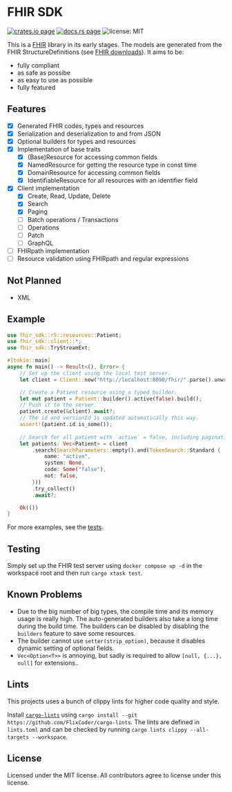 # FHIR SDK

[![crates.io page](https://img.shields.io/crates/v/fhir-sdk.svg)](https://crates.io/crates/fhir-sdk)
[![docs.rs page](https://docs.rs/fhir-sdk/badge.svg)](https://docs.rs/fhir-sdk/)
![license: MIT](https://img.shields.io/crates/l/fhir-sdk.svg)

This is a [FHIR](https://www.hl7.org/fhir/) library in its early stages. The models are generated from the FHIR StructureDefinitions (see [FHIR downloads](https://www.hl7.org/fhir/downloads.html)). It aims to be:

- fully compliant
- as safe as possibe
- as easy to use as possible
- fully featured

## Features

- [x] Generated FHIR codes, types and resources
- [x] Serialization and deserialization to and from JSON
- [x] Optional builders for types and resources
- [x] Implementation of base traits
  - [x] (Base)Resource for accessing common fields
  - [x] NamedResource for getting the resource type in const time
  - [x] DomainResource for accessing common fields
  - [x] IdentifiableResource for all resources with an identifier field
- [x] Client implementation
  - [x] Create, Read, Update, Delete
  - [x] Search
  - [x] Paging
  - [ ] Batch operations / Transactions
  - [ ] Operations
  - [ ] Patch
  - [ ] GraphQL
- [ ] FHIRpath implementation
- [ ] Resource validation using FHIRpath and regular expressions

## Not Planned

- XML

## Example

```rust
use fhir_sdk::r5::resources::Patient;
use fhir_sdk::client::*;
use fhir_sdk::TryStreamExt;

#[tokio::main]
async fn main() -> Result<(), Error> {
    // Set up the client using the local test server.
    let client = Client::new("http://localhost:8090/fhir/".parse().unwrap())?;

    // Create a Patient resource using a typed builder.
    let mut patient = Patient::builder().active(false).build();
    // Push it to the server.
    patient.create(&client).await?;
    // The id and versionId is updated automatically this way.
    assert!(patient.id.is_some());
    
    // Search for all patient with `active` = false, including pagination.
    let patients: Vec<Patient> = client
        .search(SearchParameters::empty().and(TokenSearch::Standard {
            name: "active",
            system: None,
            code: Some("false"),
            not: false,
        }))
        .try_collect()
        .await?;

    Ok(())
}
```

For more examples, see the [tests](https://github.com/FlixCoder/fhir-sdk/blob/main/crates/fhir-sdk/tests/client.rs).

## Testing

Simply set up the FHIR test server using `docker compose up -d` in the workspace root and then run `cargo xtask test`.

## Known Problems

- Due to the big number of big types, the compile time and its memory usage is really high. The auto-generated builders also take a long time during the build time. The builders can be disabled by disabling the `builders` feature to save some resources.
- The builder cannot use `setter(strip_option)`, because it disables dynamic setting of optional fields.
- `Vec<Option<T>>` is annoying, but sadly is required to allow `[null, {...}, null]` for extensions..

## Lints

This projects uses a bunch of clippy lints for higher code quality and style.

Install [`cargo-lints`](https://github.com/soramitsu/iroha2-cargo_lints) using `cargo install --git https://github.com/FlixCoder/cargo-lints`. The lints are defined in `lints.toml` and can be checked by running `cargo lints clippy --all-targets --workspace`.

## License

Licensed under the MIT license. All contributors agree to license under this license.
